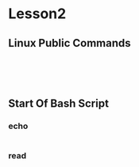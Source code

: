 # Lesson2

## Linux Public Commands
<br><br><br>

## Start Of Bash Script

### echo
```

```

### read
```

```